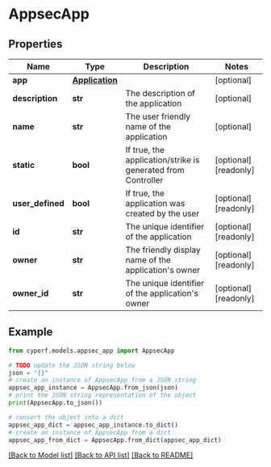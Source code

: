 # AppsecApp


## Properties

Name | Type | Description | Notes
------------ | ------------- | ------------- | -------------
**app** | [**Application**](Application.md) |  | [optional] 
**description** | **str** | The description of the application | [optional] 
**name** | **str** | The user friendly name of the application | [optional] 
**static** | **bool** | If true, the application/strike is generated from Controller | [optional] [readonly] 
**user_defined** | **bool** | If true, the application was created by the user | [optional] [readonly] 
**id** | **str** | The unique identifier of the application | [optional] [readonly] 
**owner** | **str** | The friendly display name of the application&#39;s owner | [optional] [readonly] 
**owner_id** | **str** | The unique identifier of the application&#39;s owner | [optional] [readonly] 

## Example

```python
from cyperf.models.appsec_app import AppsecApp

# TODO update the JSON string below
json = "{}"
# create an instance of AppsecApp from a JSON string
appsec_app_instance = AppsecApp.from_json(json)
# print the JSON string representation of the object
print(AppsecApp.to_json())

# convert the object into a dict
appsec_app_dict = appsec_app_instance.to_dict()
# create an instance of AppsecApp from a dict
appsec_app_from_dict = AppsecApp.from_dict(appsec_app_dict)
```
[[Back to Model list]](../README.md#documentation-for-models) [[Back to API list]](../README.md#documentation-for-api-endpoints) [[Back to README]](../README.md)


